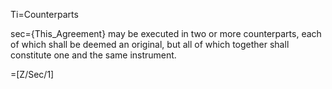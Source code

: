 Ti=Counterparts

sec={This_Agreement} may be executed in two or more counterparts, each of which shall be deemed an original, but all of which together shall constitute one and the same instrument.

=[Z/Sec/1]
